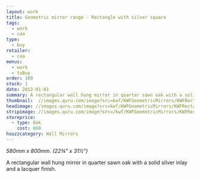 ```yaml
---
layout: work
title: Geometric mirror range - Rectangle with silver square
tags:
  - work
  - caa
type:
  - buy
retailer:
  - caa
menus:
  - work
  - toBuy
order: 100
stock: 1
date: 2012-01-01
summary: A rectangular wall hung mirror in quarter sawn oak with a solid silver inlay and a lacquer finish.
thumbnail:  //images.quru.com/image?src=kwf/KWFGeometricMirrors/KWFRectangularMirrorWhite.jpg&width=175&height=175&fill=%23ffffff
headimage: //images.quru.com/image?src=kwf/KWFGeometricMirrors/KWFRectangularMirrorWhite.jpg&left=0.01&right=0.99
stripimage: //images.quru.com/image?src=/kwf/KWFGeometricMirrors/KWFRectangularMirrorWhite.jpg&top=0.0625&bottom=0.92813&left=0.1&halign=R1&fill=auto
storeprice:
  - type: Oak
    cost: 660
houzzcategory: Wall Mirrors
---
```

_580mm x 800mm. (22&frac34;&rdquo; x 31&frac12;&rdquo;)_

A rectangular wall hung mirror in quarter sawn oak with a solid silver inlay and a lacquer finish.

